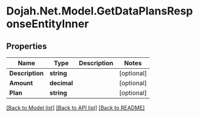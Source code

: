 # Dojah.Net.Model.GetDataPlansResponseEntityInner

## Properties

Name | Type | Description | Notes
------------ | ------------- | ------------- | -------------
**Description** | **string** |  | [optional] 
**Amount** | **decimal** |  | [optional] 
**Plan** | **string** |  | [optional] 

[[Back to Model list]](../README.md#documentation-for-models) [[Back to API list]](../README.md#documentation-for-api-endpoints) [[Back to README]](../README.md)

